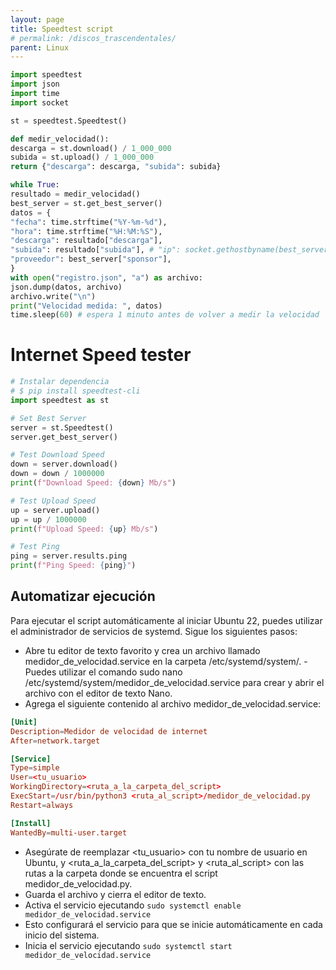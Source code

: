 ```yaml
---
layout: page
title: Speedtest script
# permalink: /discos_trascendentales/
parent: Linux
---
```


```python
import speedtest
import json
import time
import socket

st = speedtest.Speedtest()

def medir_velocidad():
descarga = st.download() / 1_000_000
subida = st.upload() / 1_000_000
return {"descarga": descarga, "subida": subida}

while True:
resultado = medir_velocidad()
best_server = st.get_best_server()
datos = {
"fecha": time.strftime("%Y-%m-%d"),
"hora": time.strftime("%H:%M:%S"),
"descarga": resultado["descarga"],
"subida": resultado["subida"], # "ip": socket.gethostbyname(best_server["host"]),
"proveedor": best_server["sponsor"],
}
with open("registro.json", "a") as archivo:
json.dump(datos, archivo)
archivo.write("\n")
print("Velocidad medida: ", datos)
time.sleep(60) # espera 1 minuto antes de volver a medir la velocidad
```

# Internet Speed tester

```python
# Instalar dependencia
# $ pip install speedtest-cli
import speedtest as st

# Set Best Server
server = st.Speedtest()
server.get_best_server()

# Test Download Speed
down = server.download()
down = down / 1000000
print(f"Download Speed: {down} Mb/s")

# Test Upload Speed
up = server.upload()
up = up / 1000000
print(f"Upload Speed: {up} Mb/s")

# Test Ping
ping = server.results.ping
print(f"Ping Speed: {ping}")
```

## Automatizar ejecución

Para ejecutar el script automáticamente al iniciar Ubuntu 22, puedes utilizar el administrador de servicios de systemd. Sigue los siguientes pasos:

- Abre tu editor de texto favorito y crea un archivo llamado medidor_de_velocidad.service en la carpeta /etc/systemd/system/. - Puedes utilizar el comando sudo nano /etc/systemd/system/medidor_de_velocidad.service para crear y abrir el archivo con el editor de texto Nano.
- Agrega el siguiente contenido al archivo medidor_de_velocidad.service:

```conf
[Unit]
Description=Medidor de velocidad de internet
After=network.target

[Service]
Type=simple
User=<tu_usuario>
WorkingDirectory=<ruta_a_la_carpeta_del_script>
ExecStart=/usr/bin/python3 <ruta_al_script>/medidor_de_velocidad.py
Restart=always

[Install]
WantedBy=multi-user.target
```

- Asegúrate de reemplazar <tu_usuario> con tu nombre de usuario en Ubuntu, y <ruta_a_la_carpeta_del_script> y <ruta_al_script> con las rutas a la carpeta donde se encuentra el script medidor_de_velocidad.py.
- Guarda el archivo y cierra el editor de texto.
- Activa el servicio ejecutando `sudo systemctl enable medidor_de_velocidad.service`
- Esto configurará el servicio para que se inicie automáticamente en cada inicio del sistema.
- Inicia el servicio ejecutando `sudo systemctl start medidor_de_velocidad.service`
